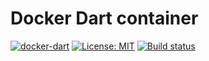 # Docker Dart container


[![docker-dart](https://img.shields.io/badge/spy86-dart-blue.svg)](https://cloud.docker.com/repository/docker/spy86/dart) [![License: MIT](https://img.shields.io/badge/License-MIT-yellow.svg)](https://opensource.org/licenses/MIT) [![Build status](https://dev.azure.com/DevOpsSysOps/Docker/_apis/build/status/Build-docker-dart)](https://dev.azure.com/DevOpsSysOps/Docker/_build/latest?definitionId=38)
